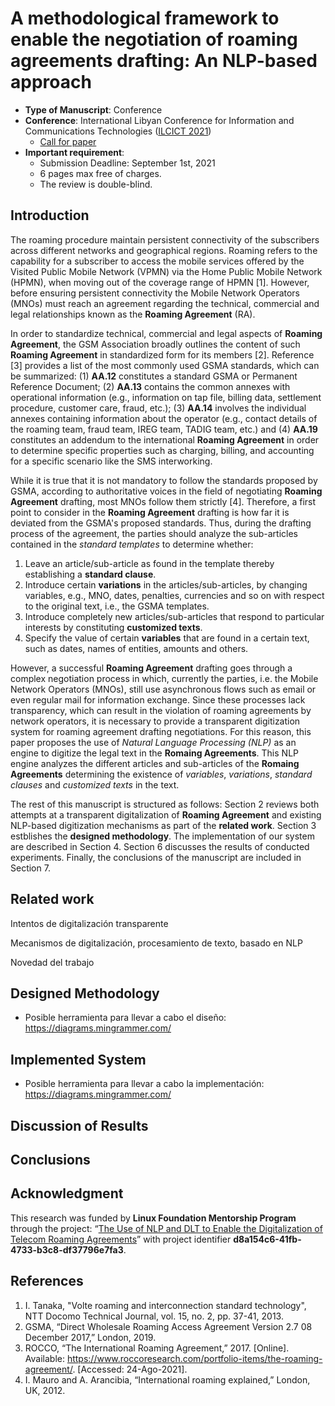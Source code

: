 # A methodological framework to enable the negotiation of roaming agreements drafting: An NLP-based approach
- **Type of Manuscript**: Conference
- **Conference**:  International Libyan Conference for Information and Communications Technologies ([ILCICT 2021](https://ilcict.lit.ly/en/))
    - [Call for paper](https://lit.ly/doc/ilcict2021_v2_en_pages.pdf)
- **Important requirement**:
    - Submission Deadline: September 1st, 2021
    - 6 pages max free of charges.
    - The review is double-blind.

## Introduction

The roaming procedure maintain persistent connectivity of the subscribers across different networks and geographical regions. Roaming refers to the capability for a subscriber to access the mobile services offered by the Visited Public Mobile Network (VPMN) via the Home Public Mobile Network (HPMN), when moving out of the coverage range of HPMN [1]. However, before ensuring persistent connectivity the Mobile Network Operators (MNOs) must reach an agreement regarding the technical, commercial and legal relationships known as the **Roaming Agreement** (RA).

In order to standardize technical, commercial and legal aspects of **Roaming Agreement**, the GSM Association broadly outlines the content of such **Roaming Agreement** in standardized form for its members [2]. Reference [3] provides a list of the most commonly used GSMA standards, which can be summarized: (1) **AA.12** constitutes a standard GSMA or Permanent Reference Document; (2) **AA.13** contains the common annexes with operational information (e.g., information on tap file, billing data, settlement procedure, customer care, fraud, etc.); (3) **AA.14** involves the individual annexes containing information about the operator (e.g., contact details of the roaming team, fraud team, IREG team, TADIG team, etc.) and (4) **AA.19** constitutes an addendum to the international **Roaming Agreement** in order to determine specific properties such as charging, billing, and accounting for a specific scenario like the SMS interworking.

While it is true that it is not mandatory to follow the standards proposed by GSMA, according to authoritative voices in the field of negotiating **Roaming Agreement** drafting, most MNOs follow them strictly [4]. Therefore, a first point to consider in the **Roaming Agreement** drafting is how far it is deviated from the GSMA's proposed standards. Thus, during the drafting process of the agreement, the parties should analyze the sub-articles contained in the *standard templates* to determine whether:

1. Leave an article/sub-article as found in the template thereby establishing a **standard clause**.
2. Introduce certain **variations** in the articles/sub-articles, by changing variables, e.g., MNO, dates, penalties, currencies and so on with respect to the original text, i.e., the GSMA templates.
3. Introduce completely new articles/sub-articles that respond to particular interests by constituting **customized texts**.
4. Specify the value of certain **variables** that are found in a certain text, such as dates, names of entities, amounts and others.

However, a successful **Roaming Agreement** drafting goes through a complex negotiation process in which, currently the parties, i.e. the Mobile Network Operators (MNOs), still use asynchronous flows such as email or even regular mail for information exchange. Since these processes lack transparency, which can result in the violation of roaming agreements by network operators, it is necessary to provide a transparent digitization system for roaming agreement drafting negotiations. For this reason, this paper proposes the use of *Natural Language Processing (NLP)* as an engine to digitize the legal text in the **Romaing Agreements**. This NLP engine analyzes the different articles and sub-articles of the **Romaing Agreements** determining the existence of *variables*, *variations*, *standard clauses* and *customized texts* in the text.

The rest of this manuscript is structured as follows: Section 2 reviews both attempts at a transparent digitalization of **Roaming Agreement** and existing NLP-based digitization mechanisms as part of the **related work**. Section 3 estblishes the **designed methodology**. The implementation of our system are described in Section 4. Section 6 discusses the results of conducted experiments. Finally, the conclusions of the manuscript are included in Section 7. 

## Related work

Intentos de digitalización transparente

Mecanismos de digitalización, procesamiento de texto, basado en NLP

Novedad del trabajo

## Designed Methodology
 - Posible herramienta para llevar a cabo el diseño: https://diagrams.mingrammer.com/
## Implemented System
- Posible herramienta para llevar a cabo la implementación: https://diagrams.mingrammer.com/

## Discussion of Results

## Conclusions

## Acknowledgment
This research was funded by **Linux Foundation Mentorship Program** through the project: “[The Use of NLP and DLT to Enable the Digitalization of Telecom Roaming Agreements](https://wiki.hyperledger.org/display/INTERN/The+Use+of+NLP+and+DLT+to+Enable+the+Digitalization+of+Telecom+Roaming+Agreements)” with project identifier **d8a154c6-41fb-4733-b3c8-df37796e7fa3**.

## References
1. I. Tanaka, "Volte roaming and interconnection standard technology", NTT Docomo Technical Journal, vol. 15, no. 2, pp. 37-41, 2013.
2. GSMA, “Direct Wholesale Roaming Access Agreement Version 2.7 08 December 2017,” London, 2019.
3. ROCCO, “The International Roaming Agreement,” 2017. [Online]. Available: https://www.roccoresearch.com/portfolio-items/the-roaming-agreement/. [Accessed: 24-Ago-2021].
4. I. Mauro and A. Arancibia, “International roaming explained,” London, UK, 2012.